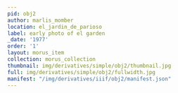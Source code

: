 ```yaml
---
pid: obj2
author: marlis_momber
location: el_jardin_de_parioso
label: early photo of el garden
_date: '1977'
order: '1'
layout: morus_item
collection: morus_collection
thumbnail: img/derivatives/simple/obj2/thumbnail.jpg
full: img/derivatives/simple/obj2/fullwidth.jpg
manifest: "/img/derivatives/iiif/obj2/manifest.json"
---
```

